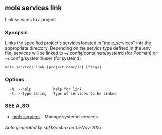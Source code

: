 ## mole services link

Link services to a project

### Synopsis

Links the specified project's services located in "mole_services" into the appropriate directory. 
Depending on the service type defined in the .env file, services will be linked to 
~/.config/containers/systemd (for Podman) or ~/.config/systemd/user (for systemd).

```
mole services link [project name/id] [flags]
```

### Options

```
  -h, --help          help for link
  -t, --type string   Type of services to be linked
```

### SEE ALSO

* [mole services](mole_services.md)	 - Manage systemd services

###### Auto generated by spf13/cobra on 15-Nov-2024
